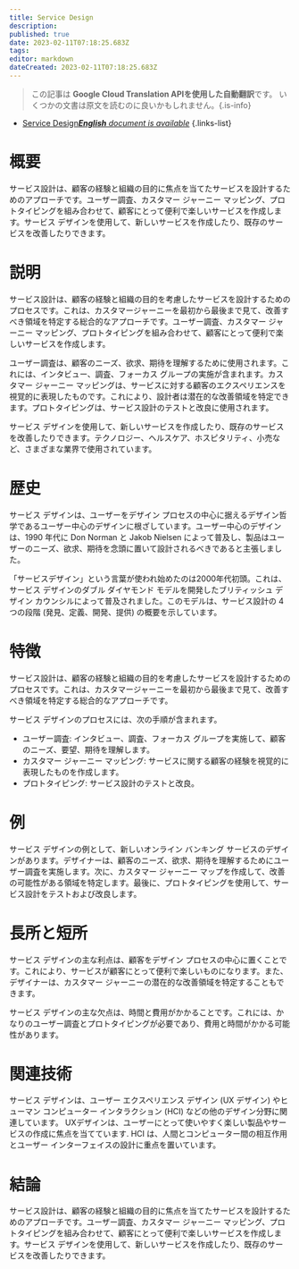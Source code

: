 ```yaml
---
title: Service Design
description: 
published: true
date: 2023-02-11T07:18:25.683Z
tags: 
editor: markdown
dateCreated: 2023-02-11T07:18:25.683Z
---
```


> この記事は **Google Cloud Translation APIを使用した自動翻訳**です。
いくつかの文書は原文を読むのに良いかもしれません。{.is-info}



- [Service Design***English** document is available*](/en/Knowledge-base/Dictionary/service-design)
{.links-list}


# 概要
サービス設計は、顧客の経験と組織の目的に焦点を当てたサービスを設計するためのアプローチです。ユーザー調査、カスタマー ジャーニー マッピング、プロトタイピングを組み合わせて、顧客にとって便利で楽しいサービスを作成します。サービス デザインを使用して、新しいサービスを作成したり、既存のサービスを改善したりできます。

# 説明
サービス設計は、顧客の経験と組織の目的を考慮したサービスを設計するためのプロセスです。これは、カスタマージャーニーを最初から最後まで見て、改善すべき領域を特定する総合的なアプローチです。ユーザー調査、カスタマー ジャーニー マッピング、プロトタイピングを組み合わせて、顧客にとって便利で楽しいサービスを作成します。

ユーザー調査は、顧客のニーズ、欲求、期待を理解するために使用されます。これには、インタビュー、調査、フォーカス グループの実施が含まれます。カスタマー ジャーニー マッピングは、サービスに対する顧客のエクスペリエンスを視覚的に表現したものです。これにより、設計者は潜在的な改善領域を特定できます。プロトタイピングは、サービス設計のテストと改良に使用されます。

サービス デザインを使用して、新しいサービスを作成したり、既存のサービスを改善したりできます。テクノロジー、ヘルスケア、ホスピタリティ、小売など、さまざまな業界で使用されています。

# 歴史
サービス デザインは、ユーザーをデザイン プロセスの中心に据えるデザイン哲学であるユーザー中心のデザインに根ざしています。ユーザー中心のデザインは、1990 年代に Don Norman と Jakob Nielsen によって普及し、製品はユーザーのニーズ、欲求、期待を念頭に置いて設計されるべきであると主張しました。

「サービスデザイン」という言葉が使われ始めたのは2000年代初頭。これは、サービス デザインのダブル ダイヤモンド モデルを開発したブリティッシュ デザイン カウンシルによって普及されました。このモデルは、サービス設計の 4 つの段階 (発見、定義、開発、提供) の概要を示しています。

# 特徴
サービス設計は、顧客の経験と組織の目的を考慮したサービスを設計するためのプロセスです。これは、カスタマージャーニーを最初から最後まで見て、改善すべき領域を特定する総合的なアプローチです。

サービス デザインのプロセスには、次の手順が含まれます。

- ユーザー調査: インタビュー、調査、フォーカス グループを実施して、顧客のニーズ、要望、期待を理解します。
- カスタマー ジャーニー マッピング: サービスに関する顧客の経験を視覚的に表現したものを作成します。
- プロトタイピング: サービス設計のテストと改良。

# 例
サービス デザインの例として、新しいオンライン バンキング サービスのデザインがあります。デザイナーは、顧客のニーズ、欲求、期待を理解するためにユーザー調査を実施します。次に、カスタマー ジャーニー マップを作成して、改善の可能性がある領域を特定します。最後に、プロトタイピングを使用して、サービス設計をテストおよび改良します。

# 長所と短所
サービス デザインの主な利点は、顧客をデザイン プロセスの中心に置くことです。これにより、サービスが顧客にとって便利で楽しいものになります。また、デザイナーは、カスタマー ジャーニーの潜在的な改善領域を特定することもできます。

サービス デザインの主な欠点は、時間と費用がかかることです。これには、かなりのユーザー調査とプロトタイピングが必要であり、費用と時間がかかる可能性があります。

# 関連技術
サービス デザインは、ユーザー エクスペリエンス デザイン (UX デザイン) やヒューマン コンピューター インタラクション (HCI) などの他のデザイン分野に関連しています。 UXデザインは、ユーザーにとって使いやすく楽しい製品やサービスの作成に焦点を当てています. HCI は、人間とコンピューター間の相互作用とユーザー インターフェイスの設計に重点を置いています。

# 結論
サービス設計は、顧客の経験と組織の目的に焦点を当てたサービスを設計するためのアプローチです。ユーザー調査、カスタマー ジャーニー マッピング、プロトタイピングを組み合わせて、顧客にとって便利で楽しいサービスを作成します。サービス デザインを使用して、新しいサービスを作成したり、既存のサービスを改善したりできます。